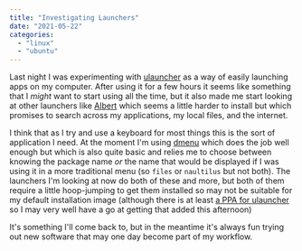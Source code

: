```yaml
---
title: "Investigating Launchers"
date: "2021-05-22"
categories: 
  - "linux"
  - "ubuntu"
---
```


Last night I was experimenting with [ulauncher](https://ulauncher.io/) as a way of easily launching apps on my computer. After using it for a few hours it seems like something that I _might_ want to start using all the time, but it also made me start looking at other launchers like [Albert](https://albertlauncher.github.io/) which seems a little harder to install but which promises to search across my applications, my local files, and the internet.

I think that as I try and use a keyboard for most things this is the sort of application I need. At the moment I'm using [dmenu](https://tools.suckless.org/dmenu/) which does the job well enough but which is also quite basic and relies me to choose between knowing the package name _or_ the name that would be displayed if I was using it in a more traditional menu (so `files` or `naultilus` but not both). The launchers I'm looking at now do both of these and more, but both of them require a little hoop-jumping to get them installed so may not be suitable for my default installation image (although there is at least [a PPA for ulauncher](https://launchpad.net/~agornostal/+archive/ubuntu/ulauncher) so I may very well have a go at getting that added this afternoon)

It's something I'll come back to, but in the meantime it's always fun trying out new software that may one day become part of my workflow.
